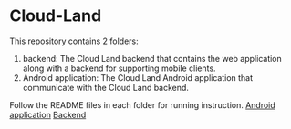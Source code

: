 # Cloud-Land
This repository contains 2 folders:
1. backend: The Cloud Land backend that contains the web application along with a backend for supporting mobile clients.
2. Android application: The Cloud Land Android application that communicate with the Cloud Land backend.

Follow the README files in each folder for running instruction.
[Android application](/Android-application/README.md)
[Backend](/backend/README.md)
